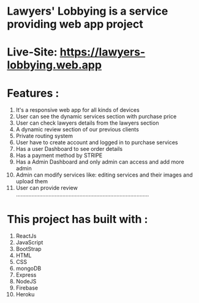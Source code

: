 # Lawyers' Lobbying is a service providing web app project

# Live-Site: https://lawyers-lobbying.web.app

# Features :
 1. It's a responsive web app for all kinds of devices
 2. User can see the dynamic services section with purchase price
 3. User can check lawyers details from the lawyers section 
 4. A dynamic review section of our previous clients
 5. Private routing system
 6. User have to create account and logged in to purchase services
 7. Has a user Dashboard to see order details
 9. Has a payment method by STRIPE
 10. Has a Admin Dashboard and only admin can access and add more admin
 11. Admin can modify services like: editing services and their images and upload them
 12. User can provide review 
......................................................................................
# This project has built with :
1. ReactJs
2. JavaScript
3. BootStrap
4. HTML
5. CSS
6. mongoDB
7. Express
8. NodeJS
9. Firebase
10. Heroku